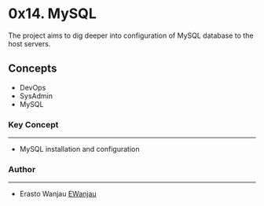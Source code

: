 # 0x14. MySQL
The project aims to dig deeper into configuration of MySQL database to the host servers.

## Concepts
- DevOps
- SysAdmin
- MySQL

### Key Concept
---
- MySQL installation and configuration

### Author
---
- Erasto Wanjau [EWanjau](wamwanjau@gmail.com)
